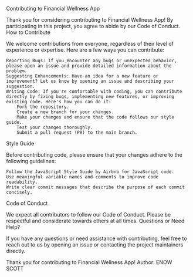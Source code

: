 Contributing to Financial Wellness App

Thank you for considering contributing to Financial Wellness App! By participating in this project, you agree to abide by our Code of Conduct.
How to Contribute

We welcome contributions from everyone, regardless of their level of experience or expertise. Here are a few ways you can contribute:

    Reporting Bugs: If you encounter any bugs or unexpected behavior, please open an issue and provide detailed information about the problem.
    Suggesting Enhancements: Have an idea for a new feature or improvement? Let us know by opening an issue and describing your suggestion.
    Writing Code: If you're comfortable with coding, you can contribute directly by fixing bugs, implementing new features, or improving existing code. Here's how you can do it:
        Fork the repository.
        Create a new branch for your changes.
        Make your changes and ensure that the code follows our style guide.
        Test your changes thoroughly.
        Submit a pull request (PR) to the main branch.

Style Guide

Before contributing code, please ensure that your changes adhere to the following guidelines:

    Follow the JavaScript Style Guide by Airbnb for JavaScript code.
    Use meaningful variable names and comments to improve code readability.
    Write clear commit messages that describe the purpose of each commit concisely.

Code of Conduct

We expect all contributors to follow our Code of Conduct. Please be respectful and considerate towards others at all times.
Questions or Need Help?

If you have any questions or need assistance with contributing, feel free to reach out to us by opening an issue or contacting the project maintainers directly.

Thank you for contributing to Financial Wellness App!
Author: ENOW SCOTT